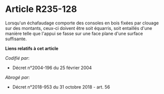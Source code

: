 # Article R235-128

Lorsqu'un échafaudage comporte des consoles en bois fixées par clouage sur des montants, ceux-ci doivent être soit équarris,
soit entaillés d'une manière telle que l'appui se fasse sur une face plane d'une surface suffisante.

**Liens relatifs à cet article**

_Codifié par_:

  - Décret n°2004-196 du 25 février 2004

_Abrogé par_:

  - Décret n°2018-953 du 31 octobre 2018 - art. 56
